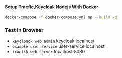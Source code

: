#### Setup Traefic,Keycloak Nodejs With Docker
```sh
docker-compose -f docker-compose.yml up --build -d
```

### Test in Browser 
- `keycloack web admin` keycloak.localhost
- `example user service` user-service.localhost
- `traefik web server` localhost:8080